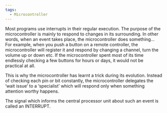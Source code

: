 ```yaml
---
tags:
  - Microcontroller
---
```

Most programs use interrupts in their regular execution. The purpose of the microcontroller is mainly to respond to changes in its surrounding. In other words, when an event takes place, the microcontroller does something... For example, when you push a button on a remote controller, the microcontroller will register it and respond by changing a channel, turn the volume up or down etc. If the microcontroller spent most of its time endlessly checking a few buttons for hours or days, it would not be practical at all.

This is why the microcontroller has learnt a trick during its evolution. Instead of checking each pin or bit constantly, the microcontroller delegates the ‘wait issue’ to a ‘specialist’ which will respond only when something attention worthy happens.

The signal which informs the central processor unit about such an event is called an INTERRUPT.